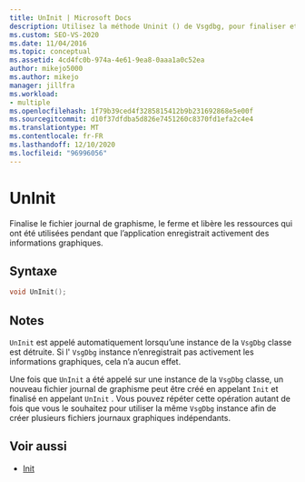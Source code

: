 ```yaml
---
title: UnInit | Microsoft Docs
description: Utilisez la méthode Uninit () de Vsgdbg, pour finaliser et fermer le fichier journal de graphisme et libérer des ressources de journalisation.
ms.custom: SEO-VS-2020
ms.date: 11/04/2016
ms.topic: conceptual
ms.assetid: 4cd4fc0b-974a-4e61-9ea8-0aaa1a0c52ea
author: mikejo5000
ms.author: mikejo
manager: jillfra
ms.workload:
- multiple
ms.openlocfilehash: 1f79b39ced4f3285815412b9b231692868e5e00f
ms.sourcegitcommit: d10f37dfdba5d826e7451260c8370fd1efa2c4e4
ms.translationtype: MT
ms.contentlocale: fr-FR
ms.lasthandoff: 12/10/2020
ms.locfileid: "96996056"
---
```

# <a name="uninit"></a>UnInit
Finalise le fichier journal de graphisme, le ferme et libère les ressources qui ont été utilisées pendant que l’application enregistrait activement des informations graphiques.

## <a name="syntax"></a>Syntaxe

```C++
void UnInit();
```

## <a name="remarks"></a>Notes
 `UnInit` est appelé automatiquement lorsqu’une instance de la `VsgDbg` classe est détruite. Si l' `VsgDbg` instance n’enregistrait pas activement les informations graphiques, cela n’a aucun effet.

 Une fois que `UnInit` a été appelé sur une instance de la `VsgDbg` classe, un nouveau fichier journal de graphisme peut être créé en appelant `Init` et finalisé en appelant `UnInit` . Vous pouvez répéter cette opération autant de fois que vous le souhaitez pour utiliser la même `VsgDbg` instance afin de créer plusieurs fichiers journaux graphiques indépendants.

## <a name="see-also"></a>Voir aussi
- [Init](init.md)